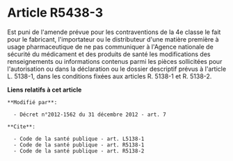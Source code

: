 # Article R5438-3

Est puni de l'amende prévue pour les contraventions de la 4e classe le fait pour le fabricant, l'importateur ou le
distributeur d'une matière première à usage pharmaceutique de ne pas communiquer à l'Agence nationale de sécurité du
médicament et des produits de santé les modifications des renseignements ou informations contenus parmi les pièces
sollicitées pour l'autorisation ou dans la déclaration ou le dossier descriptif prévus à l'article L. 5138-1, dans les
conditions fixées aux articles R. 5138-1 et R. 5138-2.

**Liens relatifs à cet article**

	**Modifié par**:

	  - Décret n°2012-1562 du 31 décembre 2012 - art. 7

	**Cite**:

	  - Code de la santé publique - art. L5138-1
	  - Code de la santé publique - art. R5138-1
	  - Code de la santé publique - art. R5138-2
